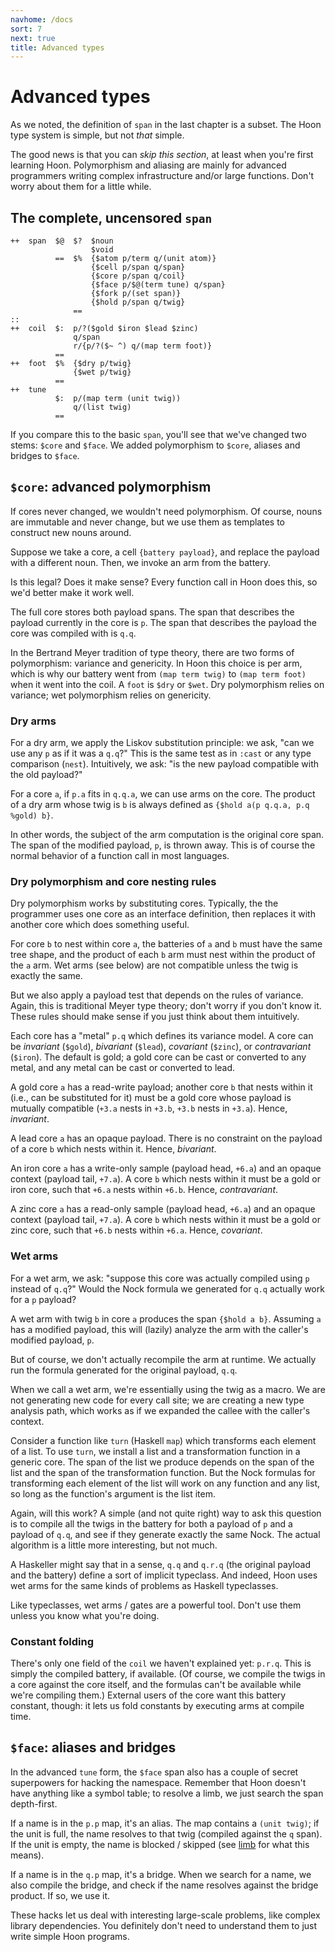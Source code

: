 ```yaml
---
navhome: /docs
sort: 7
next: true
title: Advanced types
---
```


# Advanced types

As we noted, the definition of `span` in the last chapter is a
subset.  The Hoon type system is simple, but not *that* simple.

The good news is that you can *skip this section*, at least when
you're first learning Hoon.  Polymorphism and aliasing are mainly
for advanced programmers writing complex infrastructure and/or
large functions.  Don't worry about them for a little while.

## The complete, uncensored `span`

```
++  span  $@  $?  $noun
                  $void
          ==  $%  {$atom p/term q/(unit atom)}
                  {$cell p/span q/span}
                  {$core p/span q/coil}
                  {$face p/$@(term tune) q/span}
                  {$fork p/(set span)}
                  {$hold p/span q/twig}
              ==
::
++  coil  $:  p/?($gold $iron $lead $zinc)
              q/span
              r/{p/?($~ ^) q/(map term foot)}
          ==
++  foot  $%  {$dry p/twig}
              {$wet p/twig}
          ==
++  tune
          $:  p/(map term (unit twig))
              q/(list twig)
          ==
```

If you compare this to the basic `span`, you'll see that we've
changed two stems: `$core` and `$face`.  We added polymorphism to
`$core`, aliases and bridges to `$face`.

## `$core`: advanced polymorphism

If cores never changed, we wouldn't need polymorphism.  Of
course, nouns are immutable and never change, but we use them as
templates to construct new nouns around.

Suppose we take a core, a cell `{battery payload}`, and replace
the payload with a different noun.  Then, we invoke an arm from
the battery.

Is this legal?  Does it make sense?  Every function call in Hoon
does this, so we'd better make it work well.

The full core stores both payload spans.  The span that describes
the payload currently in the core is `p`.  The span that describes
the payload the core was compiled with is `q.q`.

In the Bertrand Meyer tradition of type theory, there are two
forms of polymorphism: variance and genericity.  In Hoon this
choice is per arm, which is why our battery went from `(map term
twig)` to `(map term foot)` when it went into the coil.  A `foot`
is `$dry` or `$wet`.  Dry polymorphism relies on variance; wet
polymorphism relies on genericity.

### Dry arms

For a dry arm, we apply the Liskov substitution principle: we
ask, "can we use any `p` as if it was a `q.q`?"  This is the same
test as in `:cast` or any type comparison (`nest`).  Intuitively,
we ask: "is the new payload compatible with the old payload?"

For a core `a`, if `p.a` fits in `q.q.a`, we can use arms on the
core.  The product of a dry arm whose twig is `b` is always
defined as `{$hold a(p q.q.a, p.q %gold) b}`.

In other words, the subject of the arm computation is the
original core span.  The span of the modified payload, `p`, is
thrown away.  This is of course the normal behavior of a function
call in most languages.

### Dry polymorphism and core nesting rules

Dry polymorphism works by substituting cores.  Typically, the
the programmer uses one core as an interface definition, then
replaces it with another core which does something useful.

For core `b` to nest within core `a`, the batteries of `a` and
`b` must have the same tree shape, and the product of each `b`
arm must nest within the product of the `a` arm.  Wet arms (see
below) are not compatible unless the twig is exactly the same.

But we also apply a payload test that depends on the rules of
variance.  Again, this is traditional Meyer type theory; don't
worry if you don't know it.  These rules should make sense if you
just think about them intuitively.

Each core has a "metal" `p.q` which defines its variance model.
A core can be *invariant* (`$gold`), *bivariant* (`$lead`),
*covariant* (`$zinc`), or *contravariant* (`$iron`).  The default
is gold; a gold core can be cast or converted to any metal, and
any metal can be cast or converted to lead.

A gold core `a` has a read-write payload; another core `b` that
nests within it (i.e., can be substituted for it) must be a gold
core whose payload is mutually compatible (`+3.a` nests in `+3.b`,
`+3.b` nests in `+3.a`).  Hence, *invariant*.

A lead core `a` has an opaque payload.  There is no constraint on
the payload of a core `b` which nests within it.  Hence,
*bivariant*.

An iron core `a` has a write-only sample (payload head, `+6.a`)
and an opaque context (payload tail, `+7.a`).  A core `b` which
nests within it must be a gold or iron core, such that `+6.a`
nests within `+6.b`.  Hence, *contravariant*.

A zinc core `a` has a read-only sample (payload head, `+6.a`)
and an opaque context (payload tail, `+7.a`).  A core `b` which
nests within it must be a gold or zinc core, such that `+6.b`
nests within `+6.a`.  Hence, *covariant*.

### Wet arms

For a wet arm, we ask: "suppose this core was actually compiled
using `p` instead of `q.q`?"  Would the Nock formula we generated
for `q.q` actually work for a `p` payload?

A wet arm with twig `b` in core `a` produces the span `{$hold a
b}`.  Assuming `a` has a modified payload, this will (lazily)
analyze the arm with the caller's modified payload, `p`.

But of course, we don't actually recompile the arm at runtime.
We actually run the formula generated for the original payload,
`q.q`.

When we call a wet arm, we're essentially using the twig as a
macro.  We are not generating new code for every call site; we
are creating a new type analysis path, which works as if we
expanded the callee with the caller's context.

Consider a function like `turn` (Haskell `map`) which transforms
each element of a list.  To use `turn`, we install a list and a
transformation function in a generic core.  The span of the list
we produce depends on the span of the list and the span of the
transformation function.  But the Nock formulas for transforming
each element of the list will work on any function and any list,
so long as the function's argument is the list item.

Again, will this work?  A simple (and not quite right) way to ask
this question is to compile all the twigs in the battery for both
a payload of `p` and a payload of `q.q`, and see if they generate
exactly the same Nock.  The actual algorithm is a little more
interesting, but not much.

A Haskeller might say that in a sense, `q.q` and `q.r.q` (the
original payload and the battery) define a sort of implicit
typeclass.  And indeed, Hoon uses wet arms for the same kinds of
problems as Haskell typeclasses.

Like typeclasses, wet arms / gates are a powerful tool.  Don't
use them unless you know what you're doing.

### Constant folding

There's only one field of the `coil` we haven't explained yet:
`p.r.q`.  This is simply the compiled battery, if available.  (Of
course, we compile the twigs in a core against the core itself,
and the formulas can't be available while we're compiling them.)
External users of the core want this battery constant, though: it
lets us fold constants by executing arms at compile time.

## `$face`: aliases and bridges

In the advanced `tune` form, the `$face` span also has a couple
of secret superpowers for hacking the namespace.  Remember that
Hoon doesn't have anything like a symbol table; to resolve a
limb, we just search the span depth-first.

If a name is in the `p.p` map, it's an alias.  The map contains a
`(unit twig)`; if the unit is full, the name resolves to that
twig (compiled against the `q` span).  If the unit is empty,
the name is blocked / skipped (see [limb](twig/limb) for what
this means).

If a name is in the `q.p` map, it's a bridge.  When we search for
a name, we also compile the bridge, and check if the name
resolves against the bridge product.  If so, we use it.

These hacks let us deal with interesting large-scale problems, 
like complex library dependencies.  You definitely don't need to
understand them to just write simple Hoon programs.

